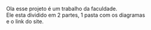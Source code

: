 Ola esse projeto é um trabalho da faculdade. <br>
Ele esta dividido em 2 partes, 1 pasta com os diagramas<br>
e o link do site.
